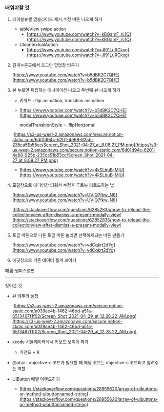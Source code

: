 ### **배워야할 것**

1. 테이블뷰셀 옆슬라이드 제거,수정 버튼 나오게 하기
    - tableView swipe action
        - [https://www.youtube.com/watch?v=kBGamF_rL1Q](https://www.youtube.com/watch?v=kBGamF_rL1Q)
    - UIcontextualAction
        - [https://www.youtube.com/watch?v=Jl91LuRCkxg](https://www.youtube.com/watch?v=Jl91LuRCkxg)

2. 길게누른곳에서 조그만 팝업창 띄우기

    [https://www.youtube.com/watch?v=b5dBK2C7QHE](https://www.youtube.com/watch?v=b5dBK2C7QHE)

3. 뷰 누르면 뒤집히는 애니메이션 나오고 두번째 뷰 나오게 하기
    - 키워드 : flip animation, transition animation
    - [https://www.youtube.com/watch?v=b5dBK2C7QHE](https://www.youtube.com/watch?v=b5dBK2C7QHE)

        modalTransitionStyle = .flipHorizontal

    ![https://s3-us-west-2.amazonaws.com/secure.notion-static.com/6d01d94c-6201-4e98-925b-235ca51b55cc/Screen_Shot_2021-04-27_at_8.08.27_PM.png](https://s3-us-west-2.amazonaws.com/secure.notion-static.com/6d01d94c-6201-4e98-925b-235ca51b55cc/Screen_Shot_2021-04-27_at_8.08.27_PM.png)

    - [https://www.youtube.com/watch?v=4kSLbuB-MlU](https://www.youtube.com/watch?v=4kSLbuB-MlU)

4. 모달창으로 에디터창 띄워서 수정후 루트뷰 리로드하는 법

    [https://www.youtube.com/watch?v=UVIQ7fkw_N8](https://www.youtube.com/watch?v=UVIQ7fkw_N8)

    [https://stackoverflow.com/questions/62852835/how-to-reload-the-collectionview-after-dismiss-a-present-modally-view](https://stackoverflow.com/questions/62852835/how-to-reload-the-collectionview-after-dismiss-a-present-modally-view)

5. 토글 버튼으로 다른 토글 버튼 눌리면 선택해제되는 버튼 만들기

    [https://www.youtube.com/watch?v=vdCqkrt2dYg](https://www.youtube.com/watch?v=vdCqkrt2dYg)

6.  에딧창으로 기존 데이터 옮겨 보이기

패캠-원피스앱편

---

찾아본 것

- 뷰 테두리 설정

    ![https://s3-us-west-2.amazonaws.com/secure.notion-static.com/a039ae4b-1462-46bd-a51a-6513467f1f02/Screen_Shot_2021-04-29_at_12.28.22_AM.png](https://s3-us-west-2.amazonaws.com/secure.notion-static.com/a039ae4b-1462-46bd-a51a-6513467f1f02/Screen_Shot_2021-04-29_at_12.28.22_AM.png)

- xcode 시뮬레이터에서 키보드 보이게 하기
    - 커맨드 + K
- @objc : objective-c 코드가 필요할 때 해당 코드는 objective-c 코드라고 알려주는 역할
- UIButton 배열 어팬드하기
    - [https://stackoverflow.com/questions/28955620/array-of-uibuttons-or-method-uibuttonnamed-string](https://stackoverflow.com/questions/28955620/array-of-uibuttons-or-method-uibuttonnamed-string)
